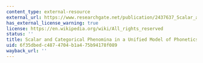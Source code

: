```yaml
---
content_type: external-resource
external_url: https://www.researchgate.net/publication/2437637_Scalar_and_Categorical_Phenomena_in_a_Unified_Model_of_Phonetics_and_Phonology
has_external_license_warning: true
license: https://en.wikipedia.org/wiki/All_rights_reserved
status: ''
title: Scalar and Categorical Phenomina in a Unified Model of Phonetics and Phonology
uid: 6f35dbed-c487-4704-b1a4-75b94178f089
wayback_url: ''
---
```


